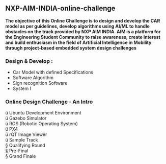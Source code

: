 ## NXP-AIM-INDIA-online-challenge

**The objective of this Online Challenge is to design and develop the CAR model as per guidelines, develop algorithms using AI/ML to handle obstacles on the track provided by NXP AIM INDIA. AIM is a platform for the Engineering Student Community to raise awareness, create interest and build enthusiasm in the field of Artificial Intelligence in Mobility through project-based embedded system design challenges**

### Design & Develop : 
- Car Model with defined Specifications 
-  Software Algorithm 
- Sign recognition Software
-  System I

### Online Design Challenge - An Intro

ü Ubuntu Development Environment<br>
ü Gazebo Simulator<br>
ü ROS (Robotic Operating System)<br>
ü PX4<br>
ü rQT Image Viewer<br>
ü Sample Track<br>
§ Qualifying Round<br>
§ Pre-Final<br>
§ Grand Finale<br>
